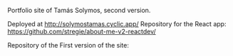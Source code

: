 Portfolio site of Tamás Solymos, second version.

Deployed at http://solymostamas.cyclic.app/
Repository for the React app: https://github.com/stregie/about-me-v2-reactdev/

Repository of the First version of the site:
